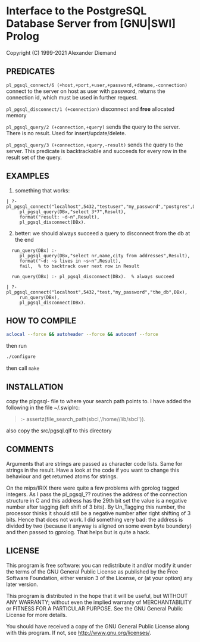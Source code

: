 Interface to the PostgreSQL Database Server from [GNU|SWI] Prolog
=================================================================

Copyright (C) 1999-2021  Alexander Diemand


PREDICATES
----------

`pl_pgsql_connect/6 (+host,+port,+user,+password,+dbname,-connection)`
    connect to the server on host as user with password, returns the 
    connection id, which must be used in further request.

`pl_pgsql_disconnect/1 (+connection)`
    disconnect and **free** allocated memory

`pl_pgsql_query/2 (+connection,+query)`
    sends the query to the server. There is no result.
    Used for insert/update/delete.

`pl_pgsql_query/3 (+connection,+query,-result)`
    sends the query to the server. This predicate is backtrackable and succeeds
    for every row in the result set of the query.


EXAMPLES
--------

1) something that works:

```
| ?- pl_pgsql_connect("localhost",5432,"testuser","my_password","postgres",DBx),
     pl_pgsql_query(DBx,"select 3*7",Result),
     format("result: ~d~n",Result),
     pl_pgsql_disconnect(DBx).
```

2) better: we should always succeed a query to disconnect from the db at the end

```
  run_query(DBx) :-
     pl_pgsql_query(DBx,"select nr,name,city from addresses",Result),
     format("~d: ~s lives in ~s~n",Result),
     fail,  % to backtrack over next row in Result

  run_query(DBx) :- pl_pgsql_disconnect(DBx).  % always succeed
```	

```
| ?- pl_pgsql_connect("localhost",5432,"test,"my_password","the_db",DBx),
     run_query(DBx),
     pl_pgsql_disconnect(DBx).
```


HOW TO COMPILE
--------------

```sh
aclocal --force && autoheader --force && autoconf --force
```
then run
```sh
./configure
```
then call `make`


INSTALLATION
------------

copy the plpgsql-<ARC> file to where your search path points to.
I have added the following in the file ~/.swiplrc:

> :- assertz(file_search_path(sbcl,'/home/<username>/lib/sbcl')). 

also copy the src/pgsql.qlf to this directory


COMMENTS
--------

Arguments that are strings are passed as character code lists. Same for strings in the result. Have a look at the code if you want to change this behaviour and get returned atoms for strings.

On the mips/IRIX there were quite a few problems with gprolog tagged integers. As I pass the pl_pgsql_?? routines the address of the connection structure in C and this address has the 29th bit set the value is a negative number after tagging (left shift of 3 bits). By Un_Tagging this number, the processor thinks it should still be a negative number after right shifting of 3 bits. Hence that does not work. I did something very bad: the address is divided by two (because it anyway is aligned on some even byte boundery) and then passed to gprolog. That helps but is quite a hack.


LICENSE
-------

This program is free software: you can redistribute it and/or modify
it under the terms of the GNU General Public License as published by
the Free Software Foundation, either version 3 of the License, or
(at your option) any later version.

This program is distributed in the hope that it will be useful,
but WITHOUT ANY WARRANTY; without even the implied warranty of
MERCHANTABILITY or FITNESS FOR A PARTICULAR PURPOSE.  See the
GNU General Public License for more details.

You should have received a copy of the GNU General Public License
along with this program.  If not, see <http://www.gnu.org/licenses/>.
